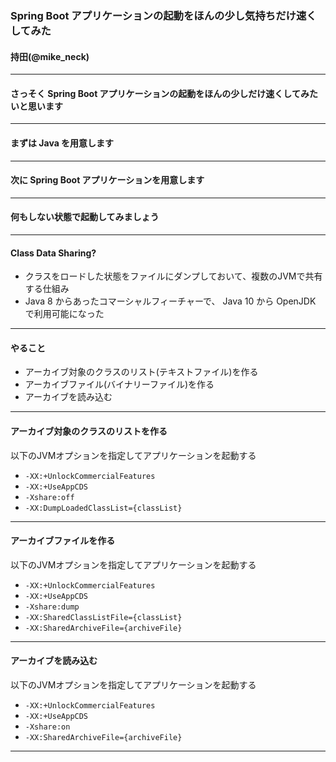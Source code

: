 ### Spring Boot アプリケーションの起動をほんの少し気持ちだけ速くしてみた

#### 持田(@mike_neck)

---

#### さっそく Spring Boot アプリケーションの起動をほんの少しだけ速くしてみたいと思います

---

#### まずは Java を用意します

---

#### 次に Spring Boot アプリケーションを用意します


---

#### 何もしない状態で起動してみましょう


---

#### Class Data Sharing?

* クラスをロードした状態をファイルにダンプしておいて、複数のJVMで共有する仕組み
* Java 8 からあったコマーシャルフィーチャーで、 Java 10 から OpenJDK で利用可能になった

---

#### やること

* アーカイブ対象のクラスのリスト(テキストファイル)を作る
* アーカイブファイル(バイナリーファイル)を作る
* アーカイブを読み込む

---

#### アーカイブ対象のクラスのリストを作る

以下のJVMオプションを指定してアプリケーションを起動する

* `-XX:+UnlockCommercialFeatures`
* `-XX:+UseAppCDS`
* `-Xshare:off`
* `-XX:DumpLoadedClassList={classList}`

---

#### アーカイブファイルを作る

以下のJVMオプションを指定してアプリケーションを起動する

* `-XX:+UnlockCommercialFeatures`
* `-XX:+UseAppCDS`
* `-Xshare:dump`
* `-XX:SharedClassListFile={classList}`
* `-XX:SharedArchiveFile={archiveFile}`

---

#### アーカイブを読み込む

以下のJVMオプションを指定してアプリケーションを起動する

* `-XX:+UnlockCommercialFeatures`
* `-XX:+UseAppCDS`
* `-Xshare:on`
* `-XX:SharedArchiveFile={archiveFile}`

---

#### 


